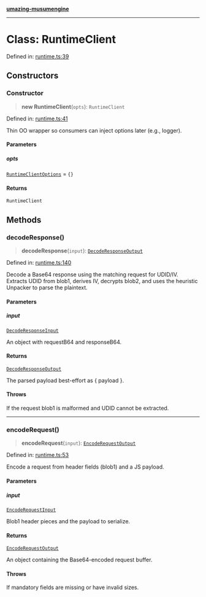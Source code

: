 [**umazing-musumengine**](../../README.md)

***

# Class: RuntimeClient

Defined in: [runtime.ts:39](https://github.com/davinidae/umazing-musumengine/blob/e099ae72d04c46726039e2dd238802d266be3d5f/src/runtime.ts#L39)

## Constructors

### Constructor

> **new RuntimeClient**(`opts`): `RuntimeClient`

Defined in: [runtime.ts:41](https://github.com/davinidae/umazing-musumengine/blob/e099ae72d04c46726039e2dd238802d266be3d5f/src/runtime.ts#L41)

Thin OO wrapper so consumers can inject options later (e.g., logger).

#### Parameters

##### opts

[`RuntimeClientOptions`](../interfaces/RuntimeClientOptions.md) = `{}`

#### Returns

`RuntimeClient`

## Methods

### decodeResponse()

> **decodeResponse**(`input`): [`DecodeResponseOutput`](../interfaces/DecodeResponseOutput.md)

Defined in: [runtime.ts:140](https://github.com/davinidae/umazing-musumengine/blob/e099ae72d04c46726039e2dd238802d266be3d5f/src/runtime.ts#L140)

Decode a Base64 response using the matching request for UDID/IV.
Extracts UDID from blob1, derives IV, decrypts blob2, and uses
the heuristic Unpacker to parse the plaintext.

#### Parameters

##### input

[`DecodeResponseInput`](../interfaces/DecodeResponseInput.md)

An object with requestB64 and responseB64.

#### Returns

[`DecodeResponseOutput`](../interfaces/DecodeResponseOutput.md)

The parsed payload best-effort as { payload }.

#### Throws

If the request blob1 is malformed and UDID cannot be extracted.

***

### encodeRequest()

> **encodeRequest**(`input`): [`EncodeRequestOutput`](../interfaces/EncodeRequestOutput.md)

Defined in: [runtime.ts:53](https://github.com/davinidae/umazing-musumengine/blob/e099ae72d04c46726039e2dd238802d266be3d5f/src/runtime.ts#L53)

Encode a request from header fields (blob1) and a JS payload.

#### Parameters

##### input

[`EncodeRequestInput`](../interfaces/EncodeRequestInput.md)

Blob1 header pieces and the payload to serialize.

#### Returns

[`EncodeRequestOutput`](../interfaces/EncodeRequestOutput.md)

An object containing the Base64-encoded request buffer.

#### Throws

If mandatory fields are missing or have invalid sizes.
